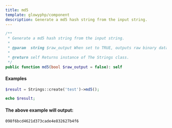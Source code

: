 ```yaml
---
title: md5
template: glowyphp/component
description: Generate a md5 hash string from the input string.
---
```


```php
/**
 * Generate a md5 hash string from the input string.
 *
 * @param  string $raw_output When set to TRUE, outputs raw binary data. FALSE outputs lowercase hexits. Default is FALSE
 *
 * @return self Returns instance of The Strings class.
 */
public function md5(bool $raw_output = false): self
```

#### Examples

```php
$result = Strings::create('test')->md5();

echo $result;
```

#### The above example will output:

```text
098f6bcd4621d373cade4e832627b4f6
```
